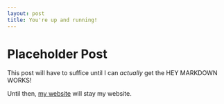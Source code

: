 ```yaml
---
layout: post
title: You're up and running!
---
```


# Placeholder Post
This post will have to suffice until I can *actually* get the HEY MARKDOWN WORKS!

Until then, [my website](http://aarongilly.com) will stay my website.